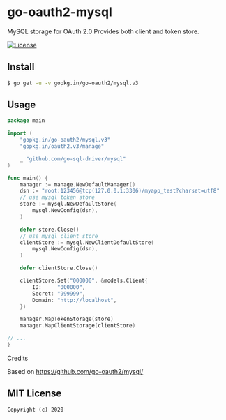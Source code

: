 # go-oauth2-mysql
MySQL storage for OAuth 2.0  Provides both client and token store.

[![License][license-image]][license-url]

## Install

``` bash
$ go get -u -v gopkg.in/go-oauth2/mysql.v3
```

## Usage

``` go
package main

import (
	"gopkg.in/go-oauth2/mysql.v3"
	"gopkg.in/oauth2.v3/manage"

	_ "github.com/go-sql-driver/mysql"
)

func main() {
	manager := manage.NewDefaultManager()
	dsn := "root:123456@tcp(127.0.0.1:3306)/myapp_test?charset=utf8"
	// use mysql token store
	store := mysql.NewDefaultStore(
		mysql.NewConfig(dsn),
	)

	defer store.Close()
	// use mysql client store
	clientStore := mysql.NewClientDefaultStore(
		mysql.NewConfig(dsn),
	)

	defer clientStore.Close()

	clientStore.Set("000000", &models.Client{
		ID:     "000000",
		Secret: "999999",
		Domain: "http://localhost",
	})

	manager.MapTokenStorage(store)
	manager.MapClientStorage(clientStore)

// ...
}

```
Credits

Based on https://github.com/go-oauth2/mysql/

## MIT License

```
Copyright (c) 2020
```

[license-url]: http://opensource.org/licenses/MIT
[license-image]: https://img.shields.io/npm/l/express.svg
